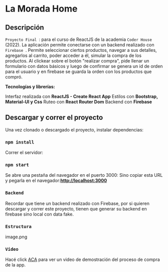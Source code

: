 # La Morada Home

## Descripción

 `Proyecto Final `: para el curso de ReactJS de la academia  `Coder House ` (2022). La aplicación permite conectarse con un backend realizado con  `Firebase `. Permite seleccionar ciertos productos, navegar a sus detalles, agregarlos al carrito, poder acceder a él, simular la compra de los productos. Al clickear sobre el botón "realizar compra", pide llenar un formulario con datos básicos y luego de confirmar se genera un id de orden para el usuario y en firebase se guarda la orden con los productos que compró.

**Tecnologías y librerías:**

Interfaz realizada con **ReactJS - Create React App**
Estilos con **Bootstrap, Material-UI y Css**
Ruteo con **React Router Dom**
Backend con **Firebase**

## Descargar y correr el proyecto

Una vez clonado o descargado el proyecto, instalar dependencias:

### `npm install`

Correr el servidor:

### `npm start`

Se abre una pestaña del navegador en el puerto 3000: Sino copiar esta URL y pegarla en el navegador:**[http://localhost:3000](http://localhost:3000)**

### `Backend`

Recordar que tiene un backend realizado con Firebase, por si quieren descargar y correr este proyecto, tienen que generar su backend en firebase sino local con data fake.

### `Estructura`

image.png

### `Video`

Hacé click [ACA](https://youtu.be/qnObwa0_HiI) para ver un video de demostración del proceso de compra de la app. 
